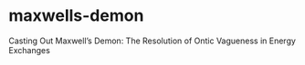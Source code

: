 # maxwells-demon
Casting Out Maxwell’s Demon: The Resolution of Ontic Vagueness in Energy Exchanges
